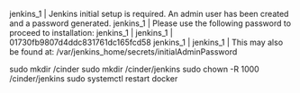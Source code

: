jenkins_1  | Jenkins initial setup is required. An admin user has been created and a password generated.
jenkins_1  | Please use the following password to proceed to installation:
jenkins_1  |
jenkins_1  | 01730fb9807d4ddc831761dc165fcd58
jenkins_1  |
jenkins_1  | This may also be found at: /var/jenkins_home/secrets/initialAdminPassword

sudo mkdir /cinder
sudo mkdir /cinder/jenkins
sudo chown -R 1000 /cinder/jenkins
sudo systemctl restart docker
